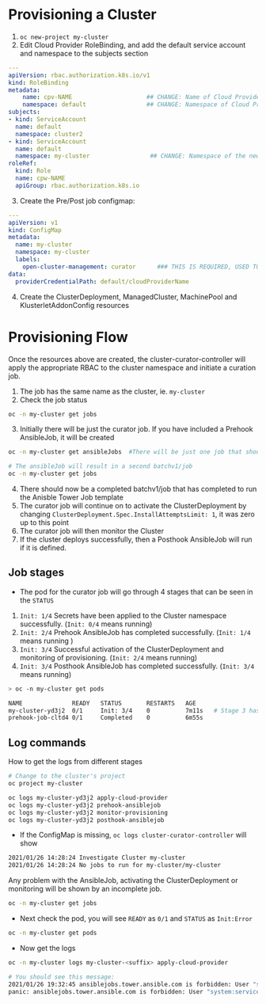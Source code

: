 

# Provisioning a Cluster
1. `oc new-project my-cluster`
2. Edit Cloud Provider RoleBinding, and add the default service account and namespace to the subjects section
```yaml
---
apiVersion: rbac.authorization.k8s.io/v1
kind: RoleBinding
metadata:
    name: cpv-NAME                     ## CHANGE: Name of Cloud Provider Secret
    namespace: default                 ## CHANGE: Namespace of Cloud Provider Secret
subjects:
- kind: ServiceAccount
  name: default
  namespace: cluster2
- kind: ServiceAccount
  name: default
  namespace: my-cluster                 ## CHANGE: Namespace of the new cluster
roleRef:
  kind: Role
  name: cpw-NAME
  apiGroup: rbac.authorization.k8s.io
```
3. Create the Pre/Post job configmap:
```yaml
---
apiVersion: v1
kind: ConfigMap
metadata:
  name: my-cluster
  namespace: my-cluster
  labels:
    open-cluster-management: curator      ### THIS IS REQUIRED, USED TO IDENTIFY THE CONFIGMAP
data:
  providerCredentialPath: default/cloudProviderName
```
4. Create the ClusterDeployment, ManagedCluster, MachinePool and KlusterletAddonConfig resources


# Provisioning Flow
Once the resources above are created, the cluster-curator-controller will apply the appropriate RBAC to the cluster namespace and initiate a curation job.
1. The job has the same name as the cluster, ie. `my-cluster`
2. Check the job status
```bash
oc -n my-cluster get jobs
```
3. Initially there will be just the curator job. If you have included a Prehook AnsibleJob, it will be created
```bash
oc -n my-cluster get ansibleJobs  #There will be just one job that should reach status "COMPLETED"

# The ansibleJob will result in a second batchv1/job
oc -n my-cluster get jobs  
```
4. There should now be a completed batchv1/job that has completed to run the Anisble Tower Job template
5. The curator job will continue on to activate the ClusterDeployment by changing `ClusterDeployment.Spec.InstallAttemptsLimit: 1`, it was zero up to this point
6. The curator job will then monitor the Cluster
7. If the cluster deploys successfully, then a Posthook AnsibleJob will run if it is defined.

## Job stages
* The pod for the curator job will go through 4 stages that can be seen in the `STATUS`
1. `Init: 1/4` Secrets have been applied to the Cluster namespace successfully. (`Init: 0/4` means running)
2. `Init: 2/4` Prehook AnsibleJob has completed successfully. (`Init: 1/4` means running )
3. `Init: 3/4` Successful activation of the ClusterDeployment and monitoring of provisioning. (`Init: 2/4` means running)
4. `Init: 3/4` Posthook AnsibleJob has completed successfully. (`Init: 3/4` means running)
```bash
> oc -n my-cluster get pods

NAME              READY   STATUS       RESTARTS   AGE
my-cluster-yd3j2  0/1     Init: 3/4    0          7m11s   # Stage 3 has completed, stage 4 is running
prehook-job-cltd4 0/1     Completed    0          6m55s
```

## Log commands
How to get the logs from different stages
```bash
# Change to the cluster's project
oc project my-cluster

oc logs my-cluster-yd3j2 apply-cloud-provider
oc logs my-cluster-yd3j2 prehook-ansiblejob
oc logs my-cluster-yd3j2 monitor-provisioning
oc logs my-cluster-yd3j2 posthook-ansiblejob
```



* If the ConfigMap is missing, `oc logs cluster-curator-controller` will show
```bash
2021/01/26 14:28:24 Investigate Cluster my-cluster
2021/01/26 14:28:24 No jobs to run for my-cluster/my-cluster
``` 
Any problem with the AnsibleJob, activating the ClusterDeployment or monitoring will be shown by an incomplete job.
``` bash
oc -n my-cluster get jobs
```
  * Next check the pod, you  will see `READY` as `0/1` and `STATUS` as `Init:Error`
```bash
oc -n my-cluster get pods
```
  * Now get the logs
```bash
oc -n my-cluster logs my-cluster-<suffix> apply-cloud-provider

# You should see this message:
2021/01/26 19:32:45 ansiblejobs.tower.ansible.com is forbidden: User "system:serviceaccount:my-cluster:default" cannot create resource "ansiblejobs" in API group "tower.ansible.com" in the namespace "my-cluster"
panic: ansiblejobs.tower.ansible.com is forbidden: User "system:serviceaccount:my-cluster:default" cannot create resource "ansiblejobs" in API group "tower.ansible.com" in the namespace "my-cluster"
